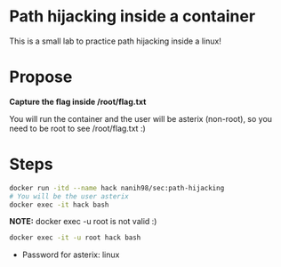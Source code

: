# Path hijacking inside a container

This is a small lab to practice path hijacking inside a linux!

# Propose

**Capture the flag inside /root/flag.txt**

You will run the container and the user will be asterix (non-root), so you need to be root to see /root/flag.txt :)

# Steps

```bash
docker run -itd --name hack nanih98/sec:path-hijacking
# You will be the user asterix
docker exec -it hack bash 
```

**NOTE:** docker exec -u root is not valid :)

```bash
docker exec -it -u root hack bash
```

* Password for asterix: linux
